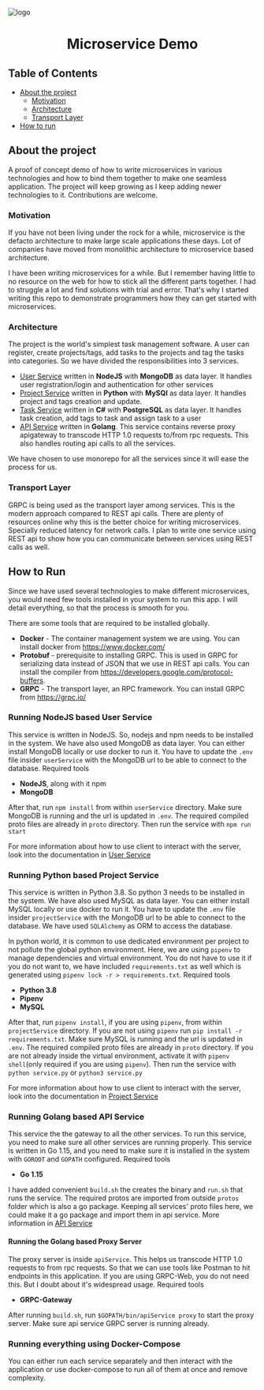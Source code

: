 ![logo](https://i.imgur.com/KpKFXgP.png)
<h1 align="center">Microservice Demo</h1>

## Table of Contents
- [About the project](#about-the-project)
    - [Motivation](#motivation)
    - [Architecture](#architecture)
    - [Transport Layer](#transport-layer)
- [How to run](#run)

## About the project
A proof of concept demo of how to write microservices in various technologies and how to bind them together to make one seamless application. The project will keep growing as I keep adding newer technologies to it. Contributions are welcome.

### Motivation
If you have not been living under the rock for a while, microservice is the defacto architecture to make large scale applications these days. Lot of companies have moved from monolithic architecture to microservice based architecture.

I have been writing microservices for a while. But I remember having little to no resource on the web for how to stick all the different parts together. I had to struggle a lot and find solutions with trial and error. That's why I started writing this repo to demonstrate programmers how they can get started with microservices.

### Architecture
The project is the world's simplest task management software. A user can register, create projects/tags, add tasks to the projects and tag the tasks into categories. So we have divided the responsibilities into 3 services.
- [User Service](https://github.com/Joker666/microservice-demo/tree/main/userService) written in **NodeJS** with **MongoDB** as data layer. It handles user registration/login and authentication for other services
- [Project Service](https://github.com/Joker666/microservice-demo/tree/main/projectService) written in **Python** with **MySQl** as data layer. It handles project and tags creation and update.
- [Task Service](https://github.com/Joker666/microservice-demo/tree/main/taskService) written in **C#** with **PostgreSQL** as data layer. It handles task creation, add tags to task and assign task to a user
- [API Service](https://github.com/Joker666/microservice-demo/tree/main/apiService) written in **Golang**. This service contains reverse proxy apigateway to transcode HTTP 1.0 requests to/from rpc requests. This also handles routing api calls to all the services.

We have chosen to use monorepo for all the services since it will ease the process for us.

### Transport Layer
GRPC is being used as the transport layer among services. This is the modern approach compared to REST api calls. There are plenty of resources online why this is the better choice for writing microservices. Specially reduced latency for network calls. I plan to write one service using REST api to show how you can communicate between services using REST calls as well.

## How to Run
Since we have used several technologies to make different microservices, you would need few tools installed in your system to run this app. I will detail everything, so that the process is smooth for you.

There are some tools that are required to be installed globally.
- **Docker** - The container management system we are using. You can install docker from https://www.docker.com/
- **Protobuf** - prerequisite to installing GRPC. This is used in GRPC for serializing data instead of JSON that we use in REST api calls. You can install the compiler from https://developers.google.com/protocol-buffers.
- **GRPC** - The transport layer, an RPC framework. You can install GRPC from https://grpc.io/

### Running NodeJS based User Service
This service is written in NodeJS. So, nodejs and npm needs to be installed in the system. We have also used MongoDB as data layer. You can either install MongoDB locally or use docker to run it. You have to update the `.env` file insider `userService` with the MongoDB url to be able to connect to the database. Required tools
- **NodeJS**, along with it npm
- **MongoDB**

After that, run `npm install` from within `userService` directory. Make sure MongoDB is running and the url is updated in `.env`. The required compiled proto files are already in `proto` directory.
Then run the service with `npm run start`

For more information about how to use client to interact with the server, look into the documentation in [User Service](https://github.com/Joker666/microservice-demo/tree/main/userService)

### Running Python based Project Service
This service is written in Python 3.8. So python 3 needs to be installed in the system. We have also used MySQL as data layer. You can either install MySQL locally or use docker to run it. You have to update the `.env` file insider `projectService` with the MongoDB url to be able to connect to the database. We have used `SQLAlchemy` as ORM to access the database.

In python world, it is common to use dedicated environment per project to not pollute the global python environment. Here, we are using `pipenv` to manage dependencies and virtual environment. You do not have to use it if you do not want to, we have included `requirements.txt` as well which is generated using `pipenv lock -r > requirements.txt`. Required tools
- **Python 3.8**
- **Pipenv**
- **MySQL**

After that, run `pipenv install`, if you are using `pipenv`, from within `projectService` directory. If you are not using `pipenv` run 
`pip install -r requirements.txt`. Make sure MySQL is running and the url is updated in `.env`. The required compiled proto files are already in `proto` directory.
If you are not already inside the virtual environment, activate it with `pipenv shell`(only required if you are using `pipenv`). Then run the service with `python service.py` or `python3 service.py`

For more information about how to use client to interact with the server, look into the documentation in [Project Service](https://github.com/Joker666/microservice-demo/tree/main/projectService)

### Running Golang based API Service
This service the the gateway to all the other services. To run this service, you need to make sure all other services are running properly. This service is written in Go 1.15, and you need to make sure it is installed in the system with `GOROOT` and `GOPATH` configured. Required tools
- **Go 1.15**

I have added convenient `build.sh` the creates the binary and `run.sh` that runs the service. The required protos are imported from outside `protos` folder which is also a go package. Keeping all services' proto files here, we could make it a go package and import them in api service. More information in [API Service](https://github.com/Joker666/microservice-demo/tree/main/apiService)

#### Running the Golang based Proxy Server
The proxy server is inside `apiService`. This helps us transcode HTTP 1.0 requests to from rpc requests. So that we can use tools like Postman to hit endpoints in this application. If you are using GRPC-Web, you do not need this. But I doubt about it's widespread usage. Required tools
- **GRPC-Gateway**

After running `build.sh`, run `$GOPATH/bin/apiService proxy` to start the proxy server. Make sure api service GRPC server is running already.

### Running everything using Docker-Compose
You can either run each service separately and then interact with the application or use docker-compose to run all of them at once and remove complexity.
